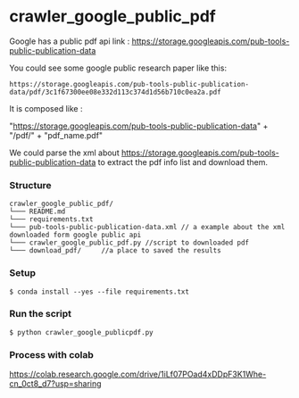 # crawler_google_public_pdf

Google has a public pdf api 
link : https://storage.googleapis.com/pub-tools-public-publication-data

You could see some google public research paper like this:
```
https://storage.googleapis.com/pub-tools-public-publication-data/pdf/3c1f67300ee08e332d113c374d1d56b710c0ea2a.pdf
```

It is composed like :

"https://storage.googleapis.com/pub-tools-public-publication-data" + "/pdf/" + "pdf_name.pdf" 

We could parse the xml about  https://storage.googleapis.com/pub-tools-public-publication-data to extract the pdf info list and download them.


### Structure 

```
crawler_google_public_pdf/
└─── README.md
└─── requirements.txt    
└─── pub-tools-public-publication-data.xml // a example about the xml downloaded form google public api
└─── crawler_google_public_pdf.py //script to downloaded pdf
└─── download_pdf/     //a place to saved the results
```

### Setup
```
$ conda install --yes --file requirements.txt
```

### Run the script
```
$ python crawler_google_publicpdf.py
```

### Process with colab
https://colab.research.google.com/drive/1iLf07POad4xDDpF3K1Whe-cn_0ct8_d7?usp=sharing



